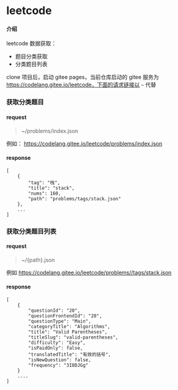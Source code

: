 # leetcode

#### 介绍
leetcode 数据获取：
- 题目分类获取
- 分类题目列表

clone 项目后，启动 gitee pages，当前仓库启动的 gitee 服务为 https://codelang.gitee.io/leetcode，下面的请求链接以 `~` 代替
### 获取分类题目

#### request

> ~/problems/index.json

例如： https://codelang.gitee.io/leetcode/problems/index.json


#### response

```
[
	{
		"tag": "栈",
		"title": "stack",
		"nums": 160,
		"path": "problems/tags/stack.json"
	},
	...
]
```

### 获取分类题目列表

#### request

> ~/{path}.json

例如 https://codelang.gitee.io/leetcode/problems//tags/stack.json

#### response
```
[
	{
		"questionId": "20",
		"questionFrontendId": "20",
		"questionType": "Main",
		"categoryTitle": "Algorithms",
		"title": "Valid Parentheses",
		"titleSlug": "valid-parentheses",
		"difficulty": "Easy",
		"isPaidOnly": false,
		"translatedTitle": "有效的括号",
		"isNewQuestion": false,
		"frequency": "3I8DJGg"
	}
    ....
]
```

